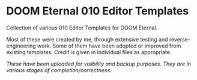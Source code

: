 # DOOM Eternal 010 Editor Templates

Collection of various 010 Editor Templates for DOOM Eternal. 

Most of these were created by me, through extensive testing and reverse-engineering work. Some of them have been adopted or improved from existing templates. Credit is given in individual files as appropriate.

*These have been uploaded for visibility and backup purposes. They are in various stages of completion/correctness.*
